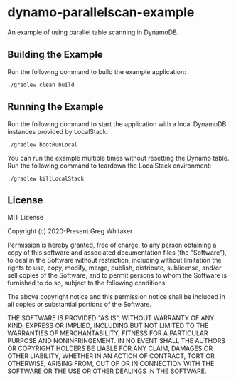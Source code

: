 # dynamo-parallelscan-example
An example of using parallel table scanning in DynamoDB.

## Building the Example
Run the following command to build the example application:

    ./gradlew clean build
    
## Running the Example
Run the following command to start the application with a local DynamoDB instances provided by LocalStack:

    ./gradlew bootRunLocal
    
You can run the example multiple times without resetting the Dynamo table. Run the following command to teardown the LocalStack
environment:

    ./gradlew killLocalStack

## License
MIT License

Copyright (c) 2020-Present Greg Whitaker

Permission is hereby granted, free of charge, to any person obtaining a copy
of this software and associated documentation files (the "Software"), to deal
in the Software without restriction, including without limitation the rights
to use, copy, modify, merge, publish, distribute, sublicense, and/or sell
copies of the Software, and to permit persons to whom the Software is
furnished to do so, subject to the following conditions:

The above copyright notice and this permission notice shall be included in all
copies or substantial portions of the Software.

THE SOFTWARE IS PROVIDED "AS IS", WITHOUT WARRANTY OF ANY KIND, EXPRESS OR
IMPLIED, INCLUDING BUT NOT LIMITED TO THE WARRANTIES OF MERCHANTABILITY,
FITNESS FOR A PARTICULAR PURPOSE AND NONINFRINGEMENT. IN NO EVENT SHALL THE
AUTHORS OR COPYRIGHT HOLDERS BE LIABLE FOR ANY CLAIM, DAMAGES OR OTHER
LIABILITY, WHETHER IN AN ACTION OF CONTRACT, TORT OR OTHERWISE, ARISING FROM,
OUT OF OR IN CONNECTION WITH THE SOFTWARE OR THE USE OR OTHER DEALINGS IN THE
SOFTWARE.
